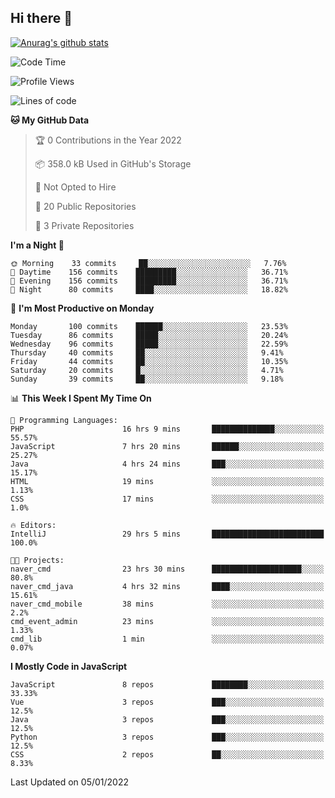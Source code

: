 ## Hi there 👋

[![Anurag's github stats](https://github-readme-stats.vercel.app/api?username=Songwonseok)](https://github.com/anuraghazra/github-readme-stats)



<!--START_SECTION:waka-->
![Code Time](http://img.shields.io/badge/Code%20Time-1%2C228%20hrs%201%20min-blue)

![Profile Views](http://img.shields.io/badge/Profile%20Views-8-blue)

![Lines of code](https://img.shields.io/badge/From%20Hello%20World%20I%27ve%20Written-3%20Million%20lines%20of%20code-blue)

**🐱 My GitHub Data** 

> 🏆 0 Contributions in the Year 2022
 > 
> 📦 358.0 kB Used in GitHub's Storage 
 > 
> 🚫 Not Opted to Hire
 > 
> 📜 20 Public Repositories 
 > 
> 🔑 3 Private Repositories  
 > 
**I'm a Night 🦉** 

```text
🌞 Morning    33 commits     ██░░░░░░░░░░░░░░░░░░░░░░░   7.76% 
🌆 Daytime    156 commits    █████████░░░░░░░░░░░░░░░░   36.71% 
🌃 Evening    156 commits    █████████░░░░░░░░░░░░░░░░   36.71% 
🌙 Night      80 commits     ████░░░░░░░░░░░░░░░░░░░░░   18.82%

```
📅 **I'm Most Productive on Monday** 

```text
Monday       100 commits    ██████░░░░░░░░░░░░░░░░░░░   23.53% 
Tuesday      86 commits     █████░░░░░░░░░░░░░░░░░░░░   20.24% 
Wednesday    96 commits     █████░░░░░░░░░░░░░░░░░░░░   22.59% 
Thursday     40 commits     ██░░░░░░░░░░░░░░░░░░░░░░░   9.41% 
Friday       44 commits     ██░░░░░░░░░░░░░░░░░░░░░░░   10.35% 
Saturday     20 commits     █░░░░░░░░░░░░░░░░░░░░░░░░   4.71% 
Sunday       39 commits     ██░░░░░░░░░░░░░░░░░░░░░░░   9.18%

```


📊 **This Week I Spent My Time On** 

```text
💬 Programming Languages: 
PHP                      16 hrs 9 mins       ██████████████░░░░░░░░░░░   55.57% 
JavaScript               7 hrs 20 mins       ██████░░░░░░░░░░░░░░░░░░░   25.27% 
Java                     4 hrs 24 mins       ███░░░░░░░░░░░░░░░░░░░░░░   15.17% 
HTML                     19 mins             ░░░░░░░░░░░░░░░░░░░░░░░░░   1.13% 
CSS                      17 mins             ░░░░░░░░░░░░░░░░░░░░░░░░░   1.0%

🔥 Editors: 
IntelliJ                 29 hrs 5 mins       █████████████████████████   100.0%

🐱‍💻 Projects: 
naver_cmd                23 hrs 30 mins      ████████████████████░░░░░   80.8% 
naver_cmd_java           4 hrs 32 mins       ████░░░░░░░░░░░░░░░░░░░░░   15.61% 
naver_cmd_mobile         38 mins             ░░░░░░░░░░░░░░░░░░░░░░░░░   2.2% 
cmd_event_admin          23 mins             ░░░░░░░░░░░░░░░░░░░░░░░░░   1.33% 
cmd_lib                  1 min               ░░░░░░░░░░░░░░░░░░░░░░░░░   0.07%

```

**I Mostly Code in JavaScript** 

```text
JavaScript               8 repos             ████████░░░░░░░░░░░░░░░░░   33.33% 
Vue                      3 repos             ███░░░░░░░░░░░░░░░░░░░░░░   12.5% 
Java                     3 repos             ███░░░░░░░░░░░░░░░░░░░░░░   12.5% 
Python                   3 repos             ███░░░░░░░░░░░░░░░░░░░░░░   12.5% 
CSS                      2 repos             ██░░░░░░░░░░░░░░░░░░░░░░░   8.33%

```



 Last Updated on 05/01/2022
<!--END_SECTION:waka-->
